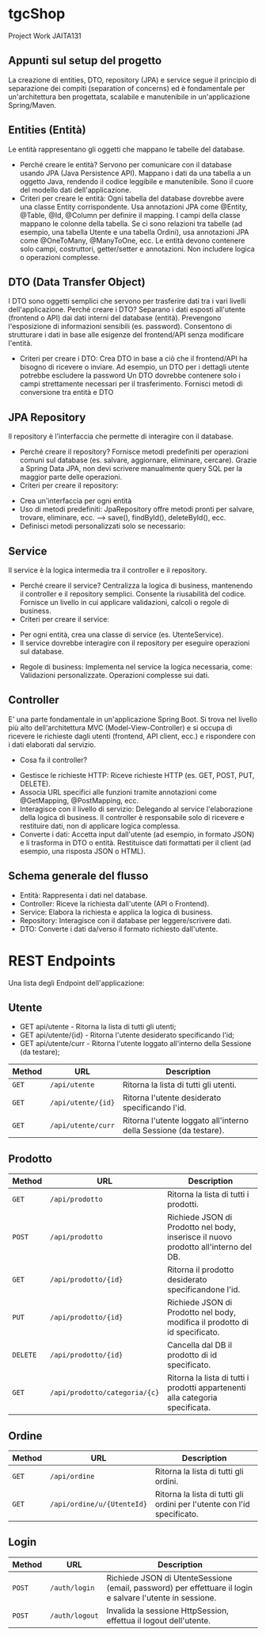 # tgcShop
Project Work JAITA131

## Appunti sul setup del progetto
La creazione di entities, DTO, repository (JPA) e service segue il principio di separazione dei compiti (separation of concerns) ed è fondamentale per un'architettura ben progettata, scalabile e manutenibile in un'applicazione Spring/Maven.

## Entities (Entità)
Le entità rappresentano gli oggetti che mappano le tabelle del database.
* Perché creare le entità?
Servono per comunicare con il database usando JPA (Java Persistence API).
Mappano i dati da una tabella a un oggetto Java, rendendo il codice leggibile e manutenibile.
Sono il cuore del modello dati dell'applicazione.
* Criteri per creare le entità:
Ogni tabella del database dovrebbe avere una classe Entity corrispondente.
Usa annotazioni JPA come @Entity, @Table, @Id, @Column per definire il mapping.
I campi della classe mappano le colonne della tabella.
Se ci sono relazioni tra tabelle (ad esempio, una tabella Utente e una tabella Ordini), usa annotazioni JPA come @OneToMany, @ManyToOne, ecc.
Le entità devono contenere solo campi, costruttori, getter/setter e annotazioni.
Non includere logica o operazioni complesse.

## DTO (Data Transfer Object)
I DTO sono oggetti semplici che servono per trasferire dati tra i vari livelli dell'applicazione.
Perché creare i DTO?
Separano i dati esposti all'utente (frontend o API) dai dati interni del database (entità).
Prevengono l'esposizione di informazioni sensibili (es. password).
Consentono di strutturare i dati in base alle esigenze del frontend/API senza modificare l'entità.
* Criteri per creare i DTO:
Crea DTO in base a ciò che il frontend/API ha bisogno di ricevere o inviare.
Ad esempio, un DTO per i dettagli utente potrebbe escludere la password
Un DTO dovrebbe contenere solo i campi strettamente necessari per il trasferimento.
Fornisci metodi di conversione tra entità e DTO


## JPA Repository
Il repository è l'interfaccia che permette di interagire con il database.
* Perché creare il repository?
Fornisce metodi predefiniti per operazioni comuni sul database (es. salvare, aggiornare, eliminare, cercare).
Grazie a Spring Data JPA, non devi scrivere manualmente query SQL per la maggior parte delle operazioni.
* Criteri per creare il repository:
- Crea un'interfaccia per ogni entità
- Uso di metodi predefiniti:
JpaRepository offre metodi pronti per salvare, trovare, eliminare, ecc. --> save(), findById(), deleteById(), ecc.
- Definisci metodi personalizzati solo se necessario:

## Service
Il service è la logica intermedia tra il controller e il repository.
* Perché creare il service?
Centralizza la logica di business, mantenendo il controller e il repository semplici.
Consente la riusabilità del codice.
Fornisce un livello in cui applicare validazioni, calcoli o regole di business.
* Criteri per creare il service:
- Per ogni entità, crea una classe di service (es. UtenteService).
- Il service dovrebbe interagire con il repository per eseguire operazioni sul database.
* Regole di business:
Implementa nel service la logica necessaria, come:
Validazioni personalizzate.
Operazioni complesse sui dati.

## Controller 
E' una parte fondamentale in un'applicazione Spring Boot. Si trova nel livello più alto dell'architettura MVC (Model-View-Controller) e si occupa di ricevere le richieste dagli utenti (frontend, API client, ecc.) e rispondere con i dati elaborati dal servizio.
* Cosa fa il controller?
- Gestisce le richieste HTTP:
Riceve richieste HTTP (es. GET, POST, PUT, DELETE).
- Associa URL specifici alle funzioni tramite annotazioni come @GetMapping, @PostMapping, ecc.
- Interagisce con il livello di servizio:
Delegando al service l'elaborazione della logica di business.
Il controller è responsabile solo di ricevere e restituire dati, non di applicare logica complessa.
- Converte i dati:
Accetta input dall'utente (ad esempio, in formato JSON) e li trasforma in DTO o entità.
Restituisce dati formattati per il client (ad esempio, una risposta JSON o HTML).


## Schema generale del flusso
* Entità: Rappresenta i dati nel database.
* Controller: Riceve la richiesta dall'utente (API o Frontend).
* Service: Elabora la richiesta e applica la logica di business.
* Repository: Interagisce con il database per leggere/scrivere dati.
* DTO: Converte i dati da/verso il formato richiesto dall'utente.


# REST Endpoints
Una lista degli Endpoint dell'applicazione:

## Utente
* GET api/utente - Ritorna la lista di tutti gli utenti;
* GET api/utente/{id} - Ritorna l'utente desiderato specificando l'id;
* GET api/utente/curr - Ritorna l'utente loggato all'interno della Sessione (da testare);

| Method   | URL                                      | Description                              |
| -------- | ---------------------------------------- | ---------------------------------------- |
| `GET`    | `/api/utente`                            | Ritorna la lista di tutti gli utenti.    |
| `GET`    | `/api/utente/{id}`                       | Ritorna l'utente desiderato specificando l'id. |
| `GET`    | `/api/utente/curr`                       | Ritorna l'utente loggato all'interno della Sessione (da testare). |

## Prodotto
| Method   | URL                                      | Description                              |
| -------- | ---------------------------------------- | ---------------------------------------- |
| `GET`    | `/api/prodotto`                          | Ritorna la lista di tutti i prodotti.    |
| `POST`   | `/api/prodotto`                          | Richiede JSON di Prodotto nel body, inserisce il nuovo prodotto all'interno del DB. |
| `GET`    | `/api/prodotto/{id}`                     | Ritorna il prodotto desiderato specificandone l'id. |
| `PUT`    | `/api/prodotto/{id}`                     | Richiede JSON di Prodotto nel body, modifica il prodotto di id specificato. |
| `DELETE` | `/api/prodotto/{id}`                     | Cancella dal DB il prodotto di id specificato. |
| `GET`    | `/api/prodotto/categoria/{c}`            | Ritorna la lista di tutti i prodotti appartenenti alla categoria specificata. |

## Ordine
| Method   | URL                                      | Description                              |
| -------- | ---------------------------------------- | ---------------------------------------- |
| `GET`    | `/api/ordine`                            | Ritorna la lista di tutti gli ordini.    |
| `GET`    | `/api/ordine/u/{UtenteId}`               | Ritorna la lista di tutti gli ordini per l'utente con l'id specificato. |

## Login
| Method   | URL                                      | Description                              |
| -------- | ---------------------------------------- | ---------------------------------------- |
| `POST`    | `/auth/login`                           | Richiede JSON di UtenteSessione (email, password) per effettuare il login e salvare l'utente in sessione. |
| `POST`    | `/auth/logout`                          | Invalida la sessione HttpSession, effettua il logout dell'utente. |